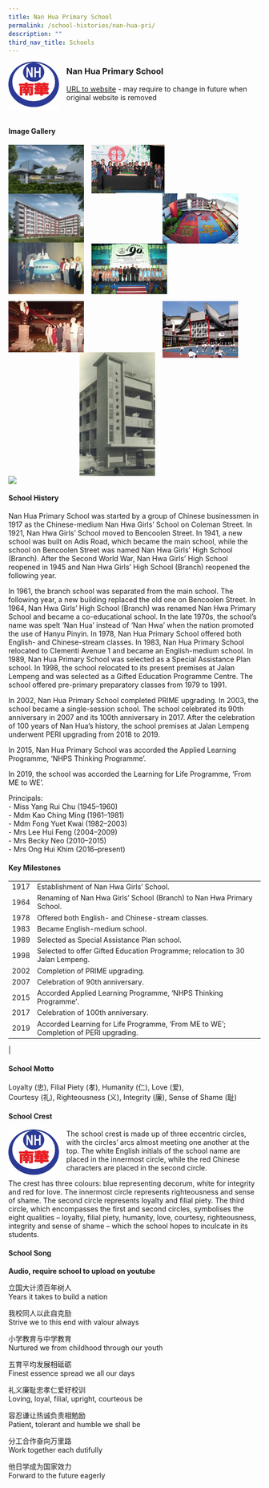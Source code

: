 ```yaml
---
title: Nan Hua Primary School
permalink: /school-histories/nan-hua-pri/
description: ""
third_nav_title: Schools
---
```

<img src="/images/nanhuapri1.png" style="width:20%;margin-right:15px;" align = "left">

### **Nan Hua Primary School**
[URL to website](https://www.nanhuapri.moe.edu.sg/) - may require to change in future when original website is removed

<br clear="left">

#### **Image Gallery**

<p><a href="https://staging.d1yxymztqoj7qn.amplifyapp.com/images/pic.jpg">  
<img src="/images/nanhuapri2.jpg" style="width:30%;margin-right:15px;" align = "left">
</a></p>

<p><a href="https://staging.d1yxymztqoj7qn.amplifyapp.com/images/pic.jpg">  
<img src="/images/nanhuapri3.jpg" style="width:29%;margin-right:15px;" align = "left">
</a></p>

<p><a href="https://staging.d1yxymztqoj7qn.amplifyapp.com/images/pic.jpg">  
<img src="/images/nanhuapri4.jpg" style="width:30%;margin-right:45px;" align = "right">
</a></p>

<p><a href="https://staging.d1yxymztqoj7qn.amplifyapp.com/images/pic.jpg">  
<img src="/images/nanhuapri5.jpg" style="width:30%;margin-right:15px;" align = "left">
</a></p>

<p><a href="https://staging.d1yxymztqoj7qn.amplifyapp.com/images/pic.jpg">  
<img src="/images/nanhuapri6.jpg" style="width:30%;margin-right:15px;" align = "left">
</a></p>

<br clear="left">

<p><a href="https://staging.d1yxymztqoj7qn.amplifyapp.com/images/pic.jpg">  
<img src="/images/nanhuapri7.jpg" style="width:30%;margin-right:15px;" align = "left">
</a></p>

<p><a href="https://staging.d1yxymztqoj7qn.amplifyapp.com/images/pic.jpg">  
<img src="/images/nanhuapri9.jpg" style="width:30%;margin-right:45px;" align = "right">
</a></p>

<p><a href="https://staging.d1yxymztqoj7qn.amplifyapp.com/images/pic.jpg">  
<img src="/images/nanhuapri8.jpg" style="width:30%;margin-right:15px;" align = "right">
</a></p>

<br clear="left">

<p><a href="https://staging.d1yxymztqoj7qn.amplifyapp.com/images/pic.jpg">  
<img src="/images/nanhuapri10.jpg" style="width:30%;margin-right:15px;" align = "left">
</a></p>

<br clear="left">

#### **School History**
Nan Hua Primary School was started by a group of Chinese businessmen in 1917 as the Chinese-medium Nan Hwa Girls’ School on Coleman Street. In 1921, Nan Hwa Girls’ School moved to Bencoolen Street. In 1941, a new school was built on Adis Road, which became the main school, while the school on Bencoolen Street was named Nan Hwa Girls’ High School (Branch). After the Second World War, Nan Hwa Girls’ High School reopened in 1945 and Nan Hwa Girls’ High School (Branch) reopened the following year.

In 1961, the branch school was separated from the main school. The following year, a new building replaced the old one on Bencoolen Street. In 1964, Nan Hwa Girls’ High School (Branch) was renamed Nan Hwa Primary School and became a co-educational school. In the late 1970s, the school’s name was spelt ‘Nan Hua’ instead of ‘Nan Hwa’ when the nation promoted the use of Hanyu Pinyin. In 1978, Nan Hua Primary School offered both English- and Chinese-stream classes. In 1983, Nan Hua Primary School relocated to Clementi Avenue 1 and became an English-medium school. In 1989, Nan Hua Primary School was selected as a Special Assistance Plan school. In 1998, the school relocated to its present premises at Jalan Lempeng and was selected as a Gifted Education Programme Centre. The school offered pre-primary preparatory classes from 1979 to 1991.

In 2002, Nan Hua Primary School completed PRIME upgrading. In 2003, the school became a single-session school. The school celebrated its 90th anniversary in 2007 and its 100th anniversary in 2017. After the celebration of 100 years of Nan Hua’s history, the school premises at Jalan Lempeng underwent PERI upgrading from 2018 to 2019.

In 2015, Nan Hua Primary School was accorded the Applied Learning Programme, ‘NHPS Thinking Programme’.  
  
In 2019, the school was accorded the Learning for Life Programme, ‘From ME to WE’.

Principals:<br>
\- Miss Yang Rui Chu (1945–1960)<br>
\- Mdm Kao Ching Ming (1961–1981)<br>
\- Mdm Fong Yuet Kwai (1982–2003)<br>
\- Mrs Lee Hui Feng (2004–2009)<br>
\- Mrs Becky Neo (2010–2015)<br>
\- Mrs Ong Hui Khim (2016–present)

#### **Key Milestones**

|  |  |
|:---:|---|
| 1917 | Establishment of Nan Hwa Girls’ School. |
| 1964 | Renaming of Nan Hwa Girls’ School (Branch) to Nan Hwa Primary School. |
| 1978 | Offered both English- and Chinese-stream classes. |
| 1983 | Became English-medium school. |
| 1989 | Selected as Special Assistance Plan school. |
| 1998 | Selected to offer Gifted Education Programme; relocation to 30 Jalan Lempeng. |
| 2002 | Completion of PRIME upgrading. |
| 2007 | Celebration of 90th anniversary. |
| 2015 | Accorded Applied Learning Programme, ‘NHPS Thinking Programme’. |
| 2017 | Celebration of 100th anniversary. |
| 2019 | Accorded Learning for Life Programme, ‘From ME to WE’; Completion of PERI upgrading. |
|

#### **School Motto**
Loyalty (忠), Filial Piety (孝), Humanity (仁), Love (爱),  <br>
Courtesy (礼), Righteousness (义), Integrity (廉), Sense of Shame (耻)

#### **School Crest**
<img src="/images/nanhuapri1.png" style="width:20%;margin-right:15px;" align = "left">

The school crest is made up of three eccentric circles, with the circles’ arcs almost meeting one another at the top. The white English initials of the school name are placed in the innermost circle, while the red Chinese characters are placed in the second circle.

The crest has three colours: blue representing decorum, white for integrity and red for love. The innermost circle represents righteousness and sense of shame. The second circle represents loyalty and filial piety. The third circle, which encompasses the first and second circles, symbolises the eight qualities – loyalty, filial piety, humanity, love, courtesy, righteousness, integrity and sense of shame – which the school hopes to inculcate in its students.

#### **School Song**
**Audio, require school to upload on youtube**

立国大计须百年树人<br>
Years it takes to build a nation    

我校同人以此自克励<br>
Strive we to this end with valour always  

小学教育与中学教育<br>
Nurtured we from childhood through our youth    

五育平均发展相砥砺<br>
Finest essence spread we all our days    

礼义廉耻忠孝仁爱好校训<br>
Loving, loyal, filial, upright, courteous be    

容忍谦让热诚负责相勉励<br>
Patient, tolerant and humble we shall be    

分工合作奋向万里路<br>
Work together each dutifully    

他日学成为国家效力<br>
Forward to the future eagerly